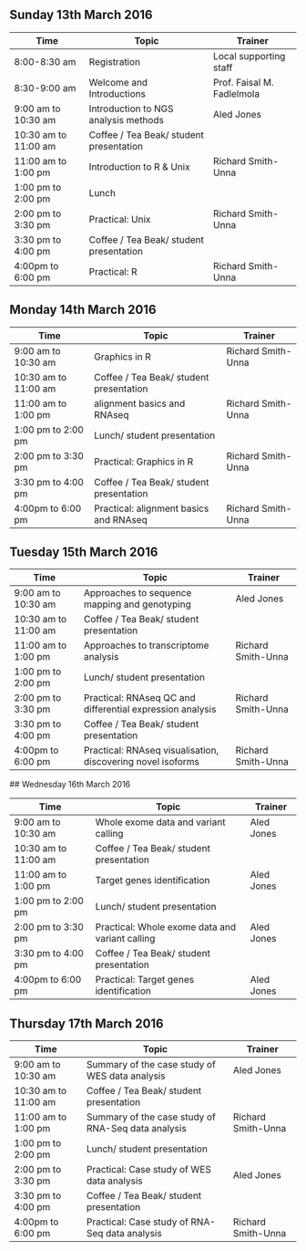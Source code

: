 ## Sunday 13th March  2016	


| Time                 | Topic                                   | Trainer                    |
|----------------------|-----------------------------------------|----------------------------|
| 8:00-8:30 am         | Registration                            | Local supporting staff     |
| 8:30-9:00 am         | Welcome and Introductions               | Prof. Faisal M. Fadlelmola |
| 9:00 am to 10:30 am  | Introduction to NGS analysis methods    | Aled Jones                 |
| 10:30 am to 11:00 am | Coffee / Tea Beak/ student presentation |                            |
| 11:00 am to 1:00 pm  | Introduction to R & Unix                | Richard Smith-Unna         |
| 1:00 pm to 2:00 pm   | Lunch                                   |                            |
| 2:00 pm to 3:30 pm   | Practical: Unix                         | Richard Smith-Unna         |
| 3:30 pm to 4:00 pm   | Coffee / Tea Beak/ student presentation |                            |
| 4:00pm to 6:00 pm    | Practical: R                            | Richard Smith-Unna         |


## Monday 14th March 2016	


| Time                 | Topic                                   | Trainer                    |
|----------------------|-----------------------------------------|----------------------------|
| 9:00 am to 10:30 am  | Graphics in R                           | Richard Smith-Unna |
| 10:30 am to 11:00 am | Coffee / Tea Beak/ student presentation |                    |
| 11:00 am to 1:00 pm  | alignment basics and RNAseq             | Richard Smith-Unna |
| 1:00 pm to 2:00 pm   | Lunch/ student presentation             |                    |
| 2:00 pm to 3:30 pm   | Practical: Graphics in R                | Richard Smith-Unna |
| 3:30 pm to 4:00 pm   | Coffee / Tea Beak/ student presentation |                    |
| 4:00pm to 6:00 pm    | Practical: alignment basics and RNAseq  | Richard Smith-Unna |


## Tuesday 15th March 2016	


| Time                 | Topic                                   | Trainer                    |
|----------------------|-----------------------------------------|----------------------------|
| 9:00 am to 10:30 am  | Approaches to sequence mapping and genotyping               | Aled Jones         |
| 10:30 am to 11:00 am | Coffee / Tea Beak/ student presentation                     |                    |
| 11:00 am to 1:00 pm  | Approaches to transcriptome analysis                        | Richard Smith-Unna |
| 1:00 pm to 2:00 pm   | Lunch/ student presentation                                 |                    |
| 2:00 pm to 3:30 pm   | Practical: RNAseq QC and differential expression analysis   | Richard Smith-Unna |
| 3:30 pm to 4:00 pm   | Coffee / Tea Beak/ student presentation                     |                    |
| 4:00pm to 6:00 pm    | Practical: RNAseq visualisation, discovering novel isoforms | Richard Smith-Unna |


## Wednesday 16th March 2016	


| Time                 | Topic                                   | Trainer                    |
|----------------------|-----------------------------------------|----------------------------|
| 9:00 am to 10:30 am  | Whole exome data and variant calling            | Aled Jones |
| 10:30 am to 11:00 am | Coffee / Tea Beak/ student presentation         |            |
| 11:00 am to 1:00 pm  | Target genes identification                     | Aled Jones |
| 1:00 pm to 2:00 pm   | Lunch/ student presentation                     |            |
| 2:00 pm to 3:30 pm   | Practical: Whole exome data and variant calling | Aled Jones |
| 3:30 pm to 4:00 pm   | Coffee / Tea Beak/ student presentation         |            |
| 4:00pm to 6:00 pm    | Practical: Target genes identification          | Aled Jones |


## Thursday 17th March 2016	


| Time                 | Topic                                   | Trainer                    |
|----------------------|-----------------------------------------|----------------------------|
| 9:00 am to 10:30 am  | Summary of the case study of WES data analysis     | Aled Jones         |
| 10:30 am to 11:00 am | Coffee / Tea Beak/ student presentation            |                    |
| 11:00 am to 1:00 pm  | Summary of the case study of RNA-Seq data analysis | Richard Smith-Unna |
| 1:00 pm to 2:00 pm   | Lunch/ student presentation                        |                    |
| 2:00 pm to 3:30 pm   | Practical: Case study of WES data analysis         | Aled Jones         |
| 3:30 pm to 4:00 pm   | Coffee / Tea Beak/ student presentation            |                    |
| 4:00pm to 6:00 pm    | Practical: Case study of RNA-Seq data analysis     | Richard Smith-Unna |
